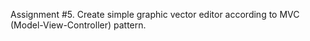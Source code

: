 Assignment #5. Create simple graphic vector editor according to MVC (Model-View-Controller) pattern. 
